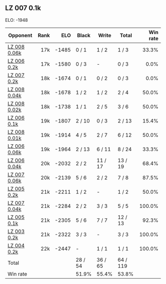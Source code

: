 ## LZ 007 0.1k ##

ELO: -1948

Opponent | Rank | ELO | Black | Write | Total | Win rate
---------|-----:|----:|-------|-------|-------|-------:
[LZ 008 0.06k](LZ%20008%200.06k.md) | 17k | -1485 | 0 / 1 | 1 / 2 | 1 / 3 | 33.3%
[LZ 006 0.2k](LZ%20006%200.2k.md) | 17k | -1580 | 0 / 3 | - | 0 / 3 | 0.0%
[LZ 007 0.2k](LZ%20007%200.2k.md) | 18k | -1674 | 0 / 1 | 0 / 2 | 0 / 3 | 0.0%
[LZ 008 0.04k](LZ%20008%200.04k.md) | 18k | -1678 | 1 / 2 | 1 / 2 | 2 / 4 | 50.0%
[LZ 008 0.02k](LZ%20008%200.02k.md) | 18k | -1738 | 1 / 1 | 2 / 5 | 3 / 6 | 50.0%
[LZ 006 0.1k](LZ%20006%200.1k.md) | 19k | -1807 | 2 / 10 | 0 / 3 | 2 / 13 | 15.4%
[LZ 008 0.01k](LZ%20008%200.01k.md) | 19k | -1914 | 4 / 5 | 2 / 7 | 6 / 12 | 50.0%
[LZ 006 0.06k](LZ%20006%200.06k.md) | 19k | -1964 | 2 / 13 | 6 / 11 | 8 / 24 | 33.3%
[LZ 006 0.04k](LZ%20006%200.04k.md) | 20k | -2032 | 2 / 2 | 11 / 17 | 13 / 19 | 68.4%
[LZ 007 0.06k](LZ%20007%200.06k.md) | 20k | -2139 | 5 / 6 | 2 / 2 | 7 / 8 | 87.5%
[LZ 005 0.2k](LZ%20005%200.2k.md) | 21k | -2211 | 1 / 2 | - | 1 / 2 | 50.0%
[LZ 007 0.04k](LZ%20007%200.04k.md) | 21k | -2284 | 2 / 2 | 3 / 3 | 5 / 5 | 100.0%
[LZ 005 0.1k](LZ%20005%200.1k.md) | 21k | -2305 | 5 / 6 | 7 / 7 | 12 / 13 | 92.3%
[LZ 003 0.2k](LZ%20003%200.2k.md) | 21k | -2322 | 3 / 3 | - | 3 / 3 | 100.0%
[LZ 004 0.2k](LZ%20004%200.2k.md) | 22k | -2447 | - | 1 / 1 | 1 / 1 | 100.0%
Total | | | 28 / 54 | 36 / 65 | 64 / 119 | 
Win rate| | | 51.9% | 55.4% | 53.8% | 
